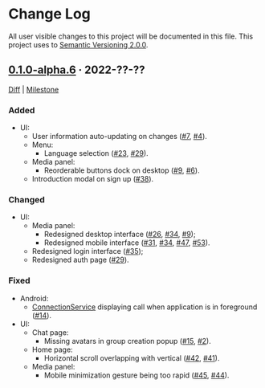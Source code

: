 Change Log
==========

All user visible changes to this project will be documented in this file. This project uses to [Semantic Versioning 2.0.0].




## [0.1.0-alpha.6] · 2022-??-??
[0.1.0-alpha.6]: /../../tree/v0.1.0-alpha.6

[Diff](/../../compare/3aa35d5bf8ba9728f54db7bf4e21425711097cda...v0.1.0-alpha.6) | [Milestone](/../../milestone/1)

### Added

- UI:
    - User information auto-updating on changes ([#7], [#4]).
    - Menu:
        - Language selection ([#23], [#29]).
    - Media panel:
        - Reorderable buttons dock on desktop ([#9], [#6]).
    - Introduction modal on sign up ([#38]).

### Changed

- UI:
    - Media panel:
        - Redesigned desktop interface ([#26], [#34], [#9]);
        - Redesigned mobile interface ([#31], [#34], [#47], [#53]).
    - Redesigned login interface ([#35]);
    - Redesigned auth page ([#29]).

### Fixed

- Android:
    - [ConnectionService] displaying call when application is in foreground ([#14]).
- UI:
    - Chat page:
        - Missing avatars in group creation popup ([#15], [#2]).
    - Home page:
        - Horizontal scroll overlapping with vertical ([#42], [#41]).
    - Media panel:
        - Mobile minimization gesture being too rapid ([#45], [#44]).

[#2]: /../../issues/2
[#4]: /../../issues/4
[#6]: /../../issues/6
[#7]: /../../pull/7
[#9]: /../../pull/9
[#14]: /../../pull/14
[#15]: /../../pull/15
[#23]: /../../pull/23
[#26]: /../../pull/26
[#29]: /../../pull/29
[#31]: /../../pull/31
[#34]: /../../pull/34
[#35]: /../../pull/35
[#38]: /../../pull/38
[#41]: /../../issues/41
[#42]: /../../pull/42
[#44]: /../../issues/44
[#45]: /../../pull/45
[#47]: /../../pull/47
[#53]: /../../pull/53




[ConnectionService]: https://developer.android.com/reference/android/telecom/ConnectionService
[Semantic Versioning 2.0.0]: https://semver.org
